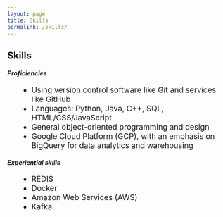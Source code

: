 ```yaml
---
layout: page
title: Skills
permalink: /skills/
---
```


<!-- 
    Heading : Font Size
    -------------------
        h1  :   24px    (What the fuck?)
        h2  :   32px 
        h3  :   26px    (What the fuck what the fuck?)
        h4  :   20px 
        h5  :   13.28px
        h6  :   10.76px
 -->

<style>
    .skills_section{
        /* line-height: 150%; */
        font-size: 13pt;
        margin-left: 5%;
    }
</style>

## Skills

<!-- The main title, for some reason, has to be h2. The subtitles should be h3 or set to a custom size. -->

#### _Proficiencies_
<div class="skills_section">
    <ul>
        <li>Using version control software like Git and services like GitHub</li>
        <li>Languages: Python, Java, C++, SQL, HTML/CSS/JavaScript</li>
        <li>General object-oriented programming and design</li>
        <li>Google Cloud Platform (GCP), with an emphasis on BigQuery for data analytics and warehousing</li>
    </ul>
</div>

<!-- Neither size is good enough; we'll have to make everything li tags or something with a specific font size -->
<!-- Wrap each section in a <div> and set the font size -->

#### _Experiential skills_
<div class="skills_section">
    <ul>    
        <li>REDIS</li>
        <li>Docker</li>
        <li>Amazon Web Services (AWS)</li>
        <li>Kafka</li>
    </ul>
</div>